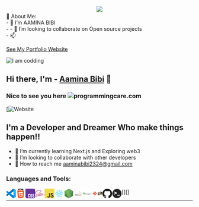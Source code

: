 
<div align="center" >  
 <img src="https://tse1.mm.bing.net/th/id/OIP.B0NZuseuTA7LyOTvAFyrKgHaHa?w=152&h=180&c=7&r=0&o=5&dpr=1.5&pid=1.7" />
</div>
💫
 About Me:
<br>- 👋  I’m AAMINA BIBI<br>- - 💞️ I’m looking to collaborate on Open source projects<br>- 📫


   




[See My Portfolio Website](https://aaminabibi.github.io/Amna-Portfolio/)



![I am codding](https://images.squarespace-cdn.com/content/v1/5769fc401b631bab1addb2ab/1541580611624-TE64QGKRJG8SWAIUS7NS/ke17ZwdGBToddI8pDm48kPoswlzjSVMM-SxOp7CV59BZw-zPPgdn4jUwVcJE1ZvWQUxwkmyExglNqGp0IvTJZamWLI2zvYWH8K3-s_4yszcp2ryTI0HqTOaaUohrI8PI6FXy8c9PWtBlqAVlUS5izpdcIXDZqDYvprRqZ29Pw0o/coding-freak.gif?format=750w)

## Hi there, I'm - [Aamina Bibi][portfolio] 👋

### Nice to see you here <img alt="programmingcare.com" width="22px" margin-right="20px" src="https://cutt.ly/OCwZs7k" />

[![Website]([https://img.shields.io/website?label=mdnakibul.netlify.app&style=for-the-badge&ur](https://aaminabibi.github.io/Amna-Portfolio/)l)


## I'm a Developer and Dreamer Who make things happen!!

- 🌱 I’m currently learning Next.js and Exploring web3
- 👯 I’m looking to collaborate with other developers
- 🥅 How to reach me aaminabibi2324@gmail.com



### Languages and Tools:

[<img align="left" alt="Visual Studio Code" width="26px" title="Visual Studio Code" src="https://raw.githubusercontent.com/github/explore/80688e429a7d4ef2fca1e82350fe8e3517d3494d/topics/visual-studio-code/visual-studio-code.png" />][]
[<img align="left" alt="HTML5" width="26px" src="https://raw.githubusercontent.com/github/explore/80688e429a7d4ef2fca1e82350fe8e3517d3494d/topics/html/html.png" />][webdevguideline]
[<img align="left" alt="CSS3" width="26px" title="CSS3" src="https://raw.githubusercontent.com/github/explore/80688e429a7d4ef2fca1e82350fe8e3517d3494d/topics/css/css.png" />][learncss]
[<img align="left" alt="Sass" width="26px" title="Sass" src="https://raw.githubusercontent.com/github/explore/80688e429a7d4ef2fca1e82350fe8e3517d3494d/topics/sass/sass.png" />][sass]
[<img align="left" alt="JavaScript" width="26px" title="JavaScript" src="https://raw.githubusercontent.com/github/explore/80688e429a7d4ef2fca1e82350fe8e3517d3494d/topics/javascript/javascript.png" />][learnjs]
[<img align="left" alt="React" width="26px" title="React JS" src="https://raw.githubusercontent.com/github/explore/80688e429a7d4ef2fca1e82350fe8e3517d3494d/topics/react/react.png" />][react]
[<img align="left" alt="Node.js" width="26px" src="https://raw.githubusercontent.com/github/explore/80688e429a7d4ef2fca1e82350fe8e3517d3494d/topics/nodejs/nodejs.png" />][node]
[<img align="left" alt="MySQL" width="26px" src="https://raw.githubusercontent.com/github/explore/80688e429a7d4ef2fca1e82350fe8e3517d3494d/topics/mysql/mysql.png" />][mysql]
[<img align="left" alt="MongoDB" width="26px" src="https://raw.githubusercontent.com/github/explore/80688e429a7d4ef2fca1e82350fe8e3517d3494d/topics/mongodb/mongodb.png" />][mongodb]
[<img align="left" alt="Git" width="26px" src="https://raw.githubusercontent.com/github/explore/80688e429a7d4ef2fca1e82350fe8e3517d3494d/topics/git/git.png" />][git]
[<img align="left" alt="GitHub" width="26px" src="https://raw.githubusercontent.com/github/explore/78df643247d429f6cc873026c0622819ad797942/topics/github/github.png" />][github]
[<img align="left" alt="Terminal" width="26px" src="https://raw.githubusercontent.com/github/explore/80688e429a7d4ef2fca1e82350fe8e3517d3494d/topics/terminal/terminal.png" />][terminal]

---

<br />
<br />

[website]: https://www.programmingcare.com/
[portfolio]: https://mdnakibul.netlify.app/
[twitter]: https://twitter.com/HosenNakibul
[youtube]: https://www.youtube.com/c/MdNakibulHosenNahid
[instagram]: https://www.instagram.com/md_nakibul_hosen/
[linkedin]: https://www.linkedin.com/in/md-nakibul-hosen-nahid/
[webdevguideline]: https://www.freecodecamp.org/news/the-practical-guide-to-becoming-a-professional-web-developer-2f255bc25c90/
[learnjs]: https://www.w3schools.com/js/default.asp
[learncss]: https://www.w3schools.com/css/default.asp
[reactplaylist]: https://www.w3schools.com/react/default.asp
[learnhtml]: https://www.w3schools.com/html/
[sass]: https://sass-lang.com/
[vscode]: https://code.visualstudio.com/
[react]: https://reactjs.org/
[node]: https://nodejs.org/en/
[mysql]: https://www.mysql.com/
[mongodb]: https://www.mongodb.com/
[git]: https://www.mongodb.com/
[github]: https://github.com/
[terminal]: https://github.com/microsoft/terminal
[leadsbee]: https://www.facebook.com/leadsbeeinc
[drivill]: https://www.linkedin.com/company/drivill
[programminghero]: https://www.linkedin.com/company/drivill
[aobs]: https://latenthq.com/

